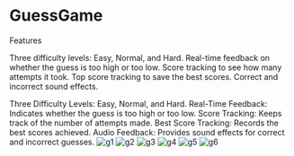 # GuessGame
Features

Three difficulty levels: Easy, Normal, and Hard.
Real-time feedback on whether the guess is too high or too low.
Score tracking to see how many attempts it took.
Top score tracking to save the best scores.
Correct and incorrect sound effects.



Three Difficulty Levels: Easy, Normal, and Hard.
Real-Time Feedback: Indicates whether the guess is too high or too low.
Score Tracking: Keeps track of the number of attempts made.
Best Score Tracking: Records the best scores achieved.
Audio Feedback: Provides sound effects for correct and incorrect guesses.
![g1](https://github.com/YildizGokhan/GuessGame/assets/144238207/1a740280-6bb5-402d-bcb3-c74dd2fa85df)
![g2](https://github.com/YildizGokhan/GuessGame/assets/144238207/53ed15d8-c146-4a9c-b78e-08ea57256d90)
![g3](https://github.com/YildizGokhan/GuessGame/assets/144238207/04319868-d790-4d19-a2ec-0f3f182d8840)
![g4](https://github.com/YildizGokhan/GuessGame/assets/144238207/d63cc1db-2ddd-422f-a5ed-f03132b14715)
![g5](https://github.com/YildizGokhan/GuessGame/assets/144238207/7caf66b6-1d57-46c7-ab90-9238d4ede1b3)
![g6](https://github.com/YildizGokhan/GuessGame/assets/144238207/cb651227-8224-4b15-9b7d-6ad5a8b20526)

